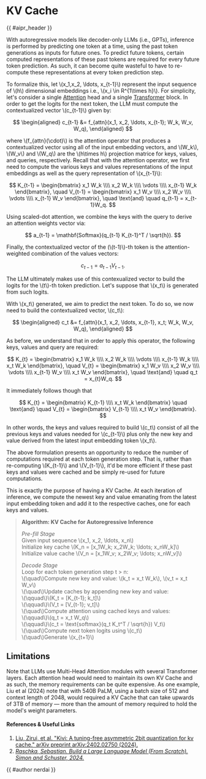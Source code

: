 # KV Cache

<!-- Header -->

{{ #aipr_header }}

<!-- Main Body -->

With autoregressive models like decoder-only LLMs (i.e., GPTs), inference is performed
by predicting one token at a time, using the past token generations as inputs for
future ones. To predict future tokens, certain computed representations of these
past tokens are required for every future token prediction. As such, it can become
quite wasteful to have to re-compute these representations at every token prediction
step.

To formalize this, let \\(x_1,x_2, \ldots, x\_{t-1}\\) represent the input sequence
of \\(h\\) dimensional embeddings i.e., \\(x_i \in R^{1\times h}\\). For simplicity,
let's consider a single [Attention](../architecture/attention.md) head and a single
[Transformer](../architecture/transformer.md) block. In order to get the logits
for the next token, the LLM must compute the contextualized vector \\(c\_{t-1}\\)
given by:

$$
\begin{aligned}
c_{t-1} &= f_{attn}(x_1, x_2, \ldots, x_{t-1}; W_k, W_v, W_q),
\end{aligned}
$$

where \\(f\_{attn}(\cdot)\\) is the attention operator that produces a contextualized
vector using all of the input embedding vectors, and \\(W_k\\), \\(W_v\\) and \\(W_q\\)
are the \\(h\times h\\) projection matrice for keys, values, and queries, respectively.
Recall that with the attention operator, we first need to compute the various keys
and values representations of the input embeddings as well as the query
representation of \\(x\_{t-1}\\):

$$
K_{t-1} = \begin{bmatrix}
x_1 W_k \\\\
x_2 W_k \\\\
\vdots \\\\
x_{t-1} W_k
\end{bmatrix},
\quad
V_{t-1} = \begin{bmatrix}
x_1 W_v \\\\
x_2 W_v \\\\
\vdots \\\\
x_{t-1} W_v
\end{bmatrix},
\quad
\text{and}
\quad
q_{t-1} = x_{t-1}W_q.
$$

Using scaled-dot attention, we combine the keys with the query to derive an attention
weights vector via:

$$
a_{t-1} = \mathbf{Softmax}(q_{t-1} K_{t-1}^T / \sqrt{h}).
$$

Finally, the contextualized vector of the (\\(t-1)\\)-th token is the attention-weighted
combination of the values vectors:

$$
c_{t-1} = a_{t-1} V_{t-1}.
$$

The LLM ultimately makes use of this contexualized vector to build the logits for
the \\(t\\)-th token prediction. Let's suppose that \\(x_t\\) is generated from
such logits.

With \\(x_t\\) generated, we aim to predict the next token. To do so, we now
need to build the contextualized vector, \\(c_t\\):

$$
\begin{aligned}
c_t &= f_{attn}(x_1, x_2, \ldots, x_{t-1}, x_t; W_k, W_v, W_q),
\end{aligned}
$$

As before, we understand that in order to apply this operator, the following keys,
values and query are required:

$$
K_{t} = \begin{bmatrix}
x_1 W_k \\\\
x_2 W_k \\\\
\vdots \\\\
x_{t-1} W_k \\\\
x_t W_k
\end{bmatrix},
\quad
V_{t} = \begin{bmatrix}
x_1 W_v \\\\
x_2 W_v \\\\
\vdots \\\\
x_{t-1} W_v \\\\
x_t W_v
\end{bmatrix},
\quad
\text{and}
\quad
q_t = x_{t}W_q.
$$

It immediately follows though that

$$
K_{t} = \begin{bmatrix}
K_{t-1} \\\\
x_t W_k
\end{bmatrix}
\quad
\text{and}
\quad
V_{t} = \begin{bmatrix}
V_{t-1} \\\\
x_t W_v
\end{bmatrix}.
$$

In other words, the keys and values required to build \\(c_t\\) consist of all the
previous keys and values needed for \\(c\_{t-1}\\) plus only the new key and value
derived from the latest input embedding token \\(x_t\\).

The above formulation presents an opportunity to reduce the number of computations
required at each token generation step. That is, rather than re-computing
\\(K\_{t-1}\\) and \\(V\_{t-1}\\), it'd be more efficient if these past keys and
values were cached and be simply re-used for future computations.

This is exactly the purpose of having a KV Cache. At each iteration of inference,
we compute the newest key and value emanating from the latest input embedding
token and add it to the respective caches, one for each keys and values.

> **Algorithm: KV Cache for Autoregressive Inference**
>
> _Pre-fill Stage_\
> Given input sequence \\(x_1, x_2, \ldots, x_n\\)\
> Initialize key cache \\(K_n = [x_1W_k; x_2W_k; \ldots; x_nW_k]\\)\
> Initialize value cache \\(V_n = [x_1W_v; x_2W_v; \ldots; x_nW_v]\\)
>
> _Decode Stage_\
> Loop for each token generation step t > n:\
> \\(\quad\\)Compute new key and value: \\(k_t = x_t W_k\\), \\(v_t = x_t W_v\\)\
> \\(\quad\\)Update caches by appending new key and value:\
> \\(\qquad\\)\\(K_t = [K\_{t-1}; k\_t]\\)\
> \\(\qquad\\)\\(V_t = [V\_{t-1}; v\_t]\\)\
> \\(\quad\\)Compute attention using cached keys and values:\
> \\(\qquad\\)\\(q_t = x_t W_q\\)\
> \\(\qquad\\)\\(c_t = \text{softmax}(q_t K_t^T / \sqrt{h}) V_t\\)\
> \\(\quad\\)Compute next token logits using \\(c_t\\)\
> \\(\quad\\)Generate \\(x\_{t+1}\\)

## Limitations

Note that LLMs use Multi-Head Attention modules with several Transformer layers.
Each attention head would need to maintain its own KV Cache and as such, the memory
requirements can be quite expensive. As one example, Liu et al (2024) note that
with 540B PaLM, using a batch size of 512 and context length of 2048, would required
a KV Cache that can take upwards of 3TB of memory — more than the amount of memory
required to hold the model's weight parameters.

#### References & Useful Links <!-- markdownlint-disable-line MD001 -->

1. [Liu, Zirui, et al. "Kivi: A tuning-free asymmetric 2bit quantization for kv
   cache." arXiv preprint arXiv:2402.02750 (2024).](https://arxiv.org/pdf/2402.02750)
1. [_Raschka, Sebastian. Build a Large Language Model (From Scratch). Simon and
   Schuster, 2024._](https://www.amazon.com/Build-Large-Language-Model-Scratch/dp/1633437167)

<!-- Contributions -->

{{ #author nerdai }}
